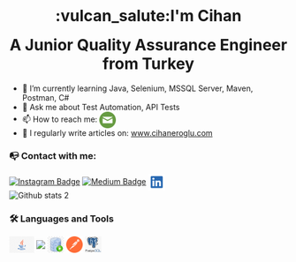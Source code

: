 <h1 align="center" style="margin-top: 0px;">:vulcan_salute:I'm Cihan</h1>
<h1 align="center" style="margin-top: 0px;">A Junior Quality Assurance Engineer from Turkey</h1>
 
 
- 🌱 I’m currently learning Java, Selenium, MSSQL Server, Maven, Postman, C#
- 💬 Ask me about Test Automation, API Tests
- 📫 How to reach me: <a href="mailto:ceroglu7@gmail.com" target="blank"><img align="center" src="https://github.com/afse2/afse2/blob/main/icons/mail.png" title = "mail" alt="" height="30" /></a>
- 💬 I regularly write articles on: www.cihaneroglu.com

### :mailbox_with_no_mail: Contact with me:

[![Instagram Badge](https://img.shields.io/badge/-Instagram-C13584?style=flat-quare&labelColor=C13584&logo=instagram&logoColor=white&link=https://www.instagram.com/cihaneou)](link) 
[![Medium Badge](https://img.shields.io/badge/-Medium-757575?style=flat-quare&labelColor=757575&logo=Medium&logoColor=white&link=https://medium.com/cihan-ero%C4%9Flu-blog)](link) 
<a href="https://www.linkedin.com/in/cihaneou/" target="blank"><img align="center" src="https://github.com/afse2/afse2/blob/main/icons/linkedin.png" alt="" height="30" /></a>
<br>
![Github stats 2](https://github-readme-stats.vercel.app/api?username=ceroglu7&show_icons=true&theme=radical)
<p align="left">


### :hammer_and_wrench: Languages and Tools

<a href=" " target="blank"><img align="center" src="https://github.com/afse2/afse2/blob/main/icons/java2.jpg" height="30" /></a>
<a href=" " target="blank"><img align="center" src="https://github.com/afse2/afse2/blob/main/iconsselenium.png" height="30" /></a>
<a href=" " target="blank"><img align="center" src="https://github.com/afse2/afse2/blob/main/icons/sqlDev.jpg" height="30" /></a>
<a href=" " target="blank"><img align="center" src="https://github.com/afse2/afse2/blob/main/icons/postman.png" height="30" /></a>
<a href=" " target="blank"><img align="center" src="https://github.com/afse2/afse2/blob/main/icons/postgreSql.png" height="30" /></a>
